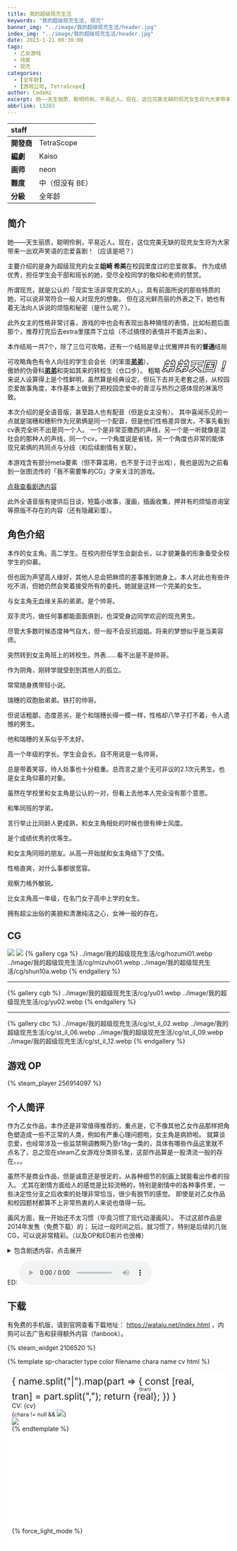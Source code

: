 ```yaml
---
title: 我的超级现充生活
keywords: "我的超级现充生活, 现充"
banner_img: "../image/我的超级现充生活/header.jpg"
index_img: "../image/我的超级现充生活/header.jpg"
date: 2023-1-21 00:30:00
tags:
  - 乙女游戏
  - 纯爱
  - 现充
categories:
  - [全年龄]
  - [游戏公司, TetraScope]
author: CodeHz
excerpt: 她——天生丽质，聪明伶俐，平易近人。现在，这位完美无缺的现充女生将为大家带来一出欢声笑语的恋爱喜剧！（应该是吧？）
abbrlink: 13203
---
```


<img alt="我的超级现充生活" src="../image/我的超级现充生活/header.jpg" style="position: absolute; left: -9999px">

| staff      |                 |
| :--------- | --------------- |
| **開發商** | TetraScope      |
| **編劇**   | Kaiso           |
| **画师**   | neon            |
| **難度**   | 中（但没有 BE） |
| **分級**   | 全年龄          |

## 简介

她——天生丽质，聪明伶俐，平易近人。现在，这位完美无缺的现充女生将为大家带来一出欢声笑语的恋爱喜剧！（应该是吧？）

主要介绍的是身为超级现充的女主<b>姐崎 希美</b>在校园里度过的恋爱故事。
作为成绩优秀，担任学生会干部和班长的她，受尽全校同学的敬仰和老师的赞赏。

所谓现充，就是公认的「现实生活非常充实的人」，具有前面所说的那些特质的她，可以说非常符合一般人对现充的想象。
但在这光鲜亮丽的外表之下，她也有着无法向人诉说的烦恼和秘密（是什么呢？）。

此外女主的性格非常讨喜，游戏的中也会有表现出各种搞怪的表情，比如标题后面那个，推荐打完后去extra里摆弄下立绘（不过搞怪的表情并不能弄出来）。

本作结局一共7个，除了三位可攻略，还有一个结局是举止优雅押井有的<b>普通</b>结局

<span class="outline">弟弟天国！</span>可攻略角色有<span class="nowrap">令人向往的学生会会长（的笨蛋<span class="underline">弟弟</span>）</span>，<span class="nowrap">傲娇的伪骨科<span class="underline">弟弟</span></span>和<span class="nowrap">突如其来的转校生（仓口步）</span>。
粗略来说人设算得上是个性鲜明，虽然算是经典设定，但玩下去并无老套之感，从校园恋爱故事角度，本作基本上做到了把校园恋爱中的青涩与热烈之感体现的淋漓尽致。

本次介绍的是全语音版，甚至路人也有配音（但是女主没有）。
其中喜闻乐见的一点就是瑞穗和穗积作为兄弟俩是同一个配音，但是他们性格差异很大，不事先看到cv表完全听不出是同一个人。
一个是非常亚撒西的声线，另一个是一听就像是混社会的那种人的声线，同一个cv，一个角度说是省钱，另一个角度也非常的能体现兄弟俩的共同点与分歧（和后续剧情有关联）。

本游戏含有部分meta要素（但不算滥用，也不至于过于出戏），我也是因为之前看到一张图流传的「我不需要隼的CG」才来关注的游戏。

<a href="#个人简评" onclick="secret.open = true;个人简评.scrollIntoView({behavior: 'smooth'});return false">点我查看剧透内容</a>

此外全语音版有提供后日谈，短篇小故事，漫画，插画收集，押井有的烦恼咨询室等原版不存在的内容（还有隐藏彩蛋）。

## 角色介绍

<sp-character type="主角" color="#ff918b" filename="heroine" name="姐崎 希美" cv="なし">

本作的女主角。高二学生。在校内担任学生会副会长，以才貌兼备的形象备受全校学生的仰慕。

但也因为声望高人缘好，其他人总会把麻烦的差事推到她身上。本人对此也有些许吃不消，但她仍然会笑着接受所有的委托。她就是这样一个完美的女生。
</sp-character>

<sp-character type="攻略对象" color="#b01313" filename="shun" chara name="姐崎,あねさき|&nbsp;|隼,しゅん" cv="大黒雄斗">

与女主角无血缘关系的弟弟。是个帅哥。 

双手灵巧，做任何事都能面面俱到，也深受身边同学欢迎的现充男生。

尽管大多数时候态度神气自大，但一般不会反抗姐姐。将来的梦想似乎是当美容师。
</sp-character>

<sp-character type="攻略对象" color="#5186dc" filename="ayumu" chara name="仓口,くらぐち|&nbsp;|步,あゆむ" cv="渡部康大">

突然转到女主角班上的转校生。外表……看不出是不是帅哥。

作为阴角，刚转学就受到到其他人的孤立。

常常随身携带轻小说。
</sp-character>

<sp-character type="攻略对象" color="#0089a4" filename="hozumi" chara name="星名,ほしな|&nbsp;|穗积,ほづみ" cv="久保拓馬">

瑞穗的双胞胎弟弟。铁打的帅哥。

但说话粗鄙，态度恶劣，是个和瑞穗长得一模一样，性格却八竿子打不着，令人遗憾的男生。

他和瑞穗的关系似乎不太好。
</sp-character>

<sp-character type="非攻略对象" color="#009683" filename="mizuho" name="星名,ほしな|&nbsp;|瑞穗,みずほ" cv="久保拓馬">

高一个年级的学长。学生会会长。自不用说是一名帅哥。

总是带着笑容，待人处事也十分稳重。总而言之是个无可非议的2.1次元男生。也是女主角仰慕的对象。

虽然在学校里和女主角是公认的一对，但看上去他本人完全没有那个意思。
</sp-character>

<sp-character type="非攻略对象" color="#764ac7" filename="yu" name="押井,おしい|&nbsp;|有,ゆう" cv="野々井爽">

和隼同班的学弟。

言行举止比同龄人更成熟，和女主角相处的时候也很有绅士风度。

是个成绩优秀的优等生。
</sp-character>

<sp-character type="非攻略对象" color="#ff9900" filename="miho" name="折笠,おりかさ|&nbsp;|未步,みほ" cv="花咲芽依">

和女主角同班的朋友。从高一开始就和女主角结下了交情。

性格直爽，对什么事都很宽容。

观察力格外敏锐。
</sp-character>

<sp-character type="非攻略对象" color="#d14092" filename="shizune" name="柊,ひいらぎ|&nbsp;|闲音,しずね" cv="清水星来">

比女主角高一年级，在名门女子高中上学的女生。

拥有超尘出俗的美貌和清澈纯洁之心，女神一般的存在。
</sp-character>

## CG

![](../image/我的超级现充生活/cg/wald01.webp)
![](../image/我的超级现充生活/cg/shizune01.webp)
{% gallery cga %}
../image/我的超级现充生活/cg/hozumi01.webp
../image/我的超级现充生活/cg/mizuho01.webp
../image/我的超级现充生活/cg/shun10a.webp
{% endgallery %}

<hr>

{% gallery cgb %}
../image/我的超级现充生活/cg/yu01.webp
../image/我的超级现充生活/cg/yu02.webp
{% endgallery %}

<hr>

{% gallery cbc %}
../image/我的超级现充生活/cg/st_il_02.webp
../image/我的超级现充生活/cg/st_il_06.webp
../image/我的超级现充生活/cg/st_il_09.webp
../image/我的超级现充生活/cg/st_il_12.webp
{% endgallery %}

## 游戏 OP

{% steam_player 256914097 %}

## 个人简评

作为乙女作品，本作还是非常值得推荐的，重点是，它不像其他乙女作品那样把角色塑造成一些不正常的人类，例如有严重心理问题啦，女主角是病娇啦。
就算谈恋爱，也经常涉及一些监禁啊调教啊乃至r18g一类的，具体有哪些作品这里就不点名了，总之现在steam乙女游戏分类排名里，这部作品算是一股清流一般的存在。。。

虽然不是商业作品，但是诚意还是很足的，从各种细节的刻画上就能看出作者的投入。
尤其在剧情方面给人的感觉是比较流畅的，特别是剧情中的各种事件里，一些决定性分支之后收束的处理非常恰当，很少有脱节的感觉。
即使是对乙女作品和校园题材都算不上非常热衷的人来说也值得一玩。

画风方面，我一开始还不太习惯（毕竟习惯了现代动漫画风）。
不过这部作品是2014年发售（免费下载）的；
玩过一段时间之后，就习惯了，特别是后续的几张CG，可以说非常精彩。（以及OP和ED影片也很棒）

<details ontoggle="ed.play();ed.volume=0.1" id="secret" style="scroll-margin: 60px;">
<summary>包含剧透内容，点击展开</summary>

首先解答开头的烦恼：女主虽然在学校里是个样样都很厉害的人，但是其实是个御宅族，喜好玩看轻小说，玩游戏，特别是乙女游戏（所以能把你的库存给我看一看吗），因而小学时朋友很少。
但是仓口步除外，是女主在小学结识的好朋友，曾经无话不谈。
然后上高中以后，为了摆脱过去的生活，在弟弟隼的帮助下，成功转变为「超级现充」的完美人设。
但是扮演人设给她带来了很多痛苦，比如经常被同学老师委任一些实际并不想做的事情，但是为了人设还得硬着头皮做下去。

我的攻略路线是隼——步——穗积，这不是推荐的顺序（看起来官推的结局是隼，因此应该放最后，不过嘛，完全是个人喜好）。

不过实际情况是，没看攻略前第一步就打出「永远的二次元」结局。。。

如开头所说，本作一共7个结局，3个HE，4个NE，而这永远的二次元就是所谓的共通线结局。
和某社游戏的单身线/基友线的感觉有点类似，第一次打出的时候还是比较惊讶的（强力建议先打这个！！！）。

游戏内建流程图，除了前几个选项需要探索之外，基本上只要回去看路线图就知道在哪条线上了。
不过我还是偷懒看了攻略，主要是这几个选项有一些前后依赖性，有时候前面的一个选项会导致后续直接跳过选项界面。

不过剧透到这里也差不多了，再剧透下去这游戏也没得玩了。

<details>
<summary>不行，我还想看</summary>

三条线中，我个人还是喜欢步线。
与爱着你的人支持互助，总有接纳真实自我的那个人存在。——「two as one」结局标题
但是步线的NE还是非常让人心痛💔，曾经的好友为了维护主角的人设，必须假装成不认识的样子。
这条线对于同学的排挤和冷暴力的描写最多（实际上共通线就有所体现）。
不过我觉得在结局的时候步应该已经知道（或者更早）姐崎就是之前的好友了。
结局标题「你理想中的我」真的很符合剧情，所以这应该算是BE吧，但是游戏到这里就戛然而止了。
也许最后也仍然会相认也说不定，变成地下小情侣吗？
（但是这条线路的文本量太少了）

隼线的话，萌弟属性的可以来试试（我不是），有一个NE甚至是真骨科。
不过相比之下我还是喜欢HE（弟弟天国！！！！），毕竟主角和隼之间关系的变化这点，把骨科之间的亲情变质的过程完全体现出来了。（哇好想有个这样的姐姐）
梦想当美容师，实际也是为了姐姐才做出的改变，不过关于这点，游戏里有更好的呈现，建议自己通一遍。
这条线路之所以成为官推线路，大概也是这条线路里主角的成长最大了吧。
其中一个NE大概算是有线，作为真骨科的有，看似无害但是其实态度非常强硬，还时不时语出惊人。
语音版新增的「押井有烦恼咨询室」也很趣，建议通关之后玩一下。
不过在彩蛋结局有关于押井有的大雷这点请注意。

本游戏最长的线路大概就是穗积线了，是传说中的四角恋，但是不像某些韩剧那样狗血。
四方最终还是归于和好，而且本线路只有一个HE结局。
仔细想想也合理，如果有别的结局的话，那也只能是互相谁都不认识了——毕竟，这两位女生虽然看似有冲突，实际完全都是误会。
看着希美为了追求会长而去读不感兴趣的推理小说，比起爱恋更多的是一种对真正「完美」形象的渴望与追求。
而在穗积面前，则能把自己的真实自我不加掩饰的暴露出来。
相信此时的玩家早已对角色们的真心了如指掌，可以说是旁观者清了。
（不过我相信这才是符合「乙女游戏」定位的线路吧，果然即使是同人作品，也会依照主流喜好来制作游戏）

</details>
</details>

ED: 
<audio id="ed" controls preload="metadata" src="https://storage-zone0.galgamer.eu.org/audio-2d35/wtj_ed.mp3" type="audio/mp3"></audio>

## 下载

有免费的手机版，请到官网查看下载地址： https://wataju.net/index.html ，内购可以去广告和获得额外内容（fanbook）。

{% steam_widget 2106520 %}


{% template sp-character type color filename chara name cv html %}

<div class="sp-character" style=%{$color: color}%>
  <div class="sp-content">
    <div class="sp-type">{type}</div>
    <div class="sp-name">{
      name.split("|").map(part => {
        const [real, tran] = part.split(",");
        return <ruby>{real}<rt>{tran}</rt></ruby>;
      })
    }</div>
    <div class="sp-cv">CV: {cv}</div>
    <div class="sp-balloon" />
    <div class="sp-text" html={html} />
    {chara != null && <img src={`../image/我的超级现充生活/chara_${filename}.webp`} />}
  </div>
  <div class="sp-image">
    <img src={`../image/我的超级现充生活/${filename}.webp`} />
  </div>
</div>
{% endtemplate %}

<div id="sticky-footer"></div>

{% force_light_mode %}

<style>
  body {
    background-image: url(../image/我的超级现充生活/dot.png);
  }
  #sticky-footer {
    z-index: 999;
    pointer-events: none;
    position: sticky;
    height: 200px;
    bottom: -60px;
    margin: auto;
    width: 100%;
    background-image: url(../image/我的超级现充生活/bottom.png);
    background-position: bottom center;
    background-repeat: no-repeat;
    background-size: 100% auto;
    transition: all ease .2s;
  }
  :root {
    --board-bg-color: #fffa;
  }
  .sp-character {
    background: white;
    display: flex;
    gap: 10px;
    padding: 10px;
    border: 2px solid var(--color);
    border-radius: 1em;
    align-items: center;
  }

  .sp-character > .sp-image {
    width: 50%;
  }
  @media (max-width: 768px) {
    .sp-character {
      flex-direction: column;
    }
    .sp-character > .sp-image {
      width: 100%;
    }
  }

  .sp-character > .sp-content {
    flex: 1;
  }

  .sp-character .sp-type {
    background-color: var(--color);
    color: white;
    font-size: 80%;
    padding: .2em .5em;
    width: max-content;
    align-self: flex-end;
    border-radius: .5em;
    float: right;
  }
  .sp-character .sp-name {
    font-size: 150%;
    color: var(--color);
  }
  .sp-character .sp-cv {
    color: var(--color);
  }
  .sp-character .sp-text {
    font-size: 90%;
  }
  .nowrap {
    white-space: nowrap;
  }
  .underline {
    font-weight: 900;
    text-decoration-line: underline;
  }
  .outline {
    font-size: 200%;
    font-weight: 900;
    font-style: italic;
    letter-spacing: 0.1em;
    float: right;
    color: white;
    filter: blur(0.5px) url(#outline-filter);
  }
</style>
<svg xmlns="http://www.w3.org/2000/svg" style="display: none">
  <filter id="outline-filter" color-interpolation-filters="sRGB">
    <feMorphology in="SourceAlpha" result="DILATED" operator="dilate" radius="1" />
    <feMerge>
      <feMergeNode in="DILATED" />
      <feMergeNode in="SourceGraphic" />
    </feMerge>
  </filter>
</svg>